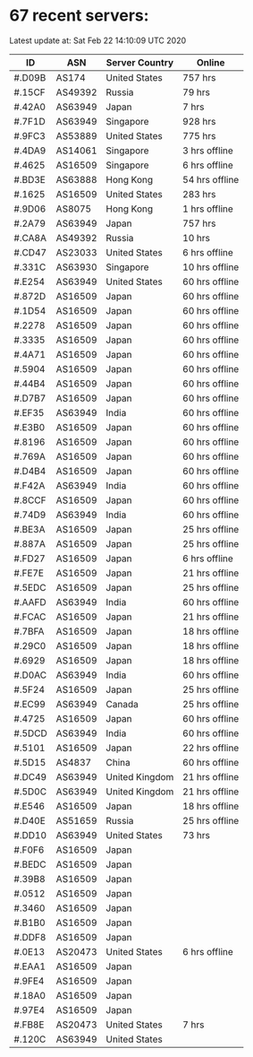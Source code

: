 # 67 recent servers:

Latest update at: Sat Feb 22 14:10:09 UTC 2020

| ID | ASN | Server Country | Online |
| -- | --- | -------------- | ------ |
| #.D09B | AS174 | United States | 757 hrs |
| #.15CF | AS49392 | Russia | 79 hrs |
| #.42A0 | AS63949 | Japan | 7 hrs |
| #.7F1D | AS63949 | Singapore | 928 hrs |
| #.9FC3 | AS53889 | United States | 775 hrs |
| #.4DA9 | AS14061 | Singapore | 3 hrs offline |
| #.4625 | AS16509 | Singapore | 6 hrs offline |
| #.BD3E | AS63888 | Hong Kong | 54 hrs offline |
| #.1625 | AS16509 | United States | 283 hrs |
| #.9D06 | AS8075 | Hong Kong | 1 hrs offline |
| #.2A79 | AS63949 | Japan | 757 hrs |
| #.CA8A | AS49392 | Russia | 10 hrs |
| #.CD47 | AS23033 | United States | 6 hrs offline |
| #.331C | AS63930 | Singapore | 10 hrs offline |
| #.E254 | AS63949 | United States | 60 hrs offline |
| #.872D | AS16509 | Japan | 60 hrs offline |
| #.1D54 | AS16509 | Japan | 60 hrs offline |
| #.2278 | AS16509 | Japan | 60 hrs offline |
| #.3335 | AS16509 | Japan | 60 hrs offline |
| #.4A71 | AS16509 | Japan | 60 hrs offline |
| #.5904 | AS16509 | Japan | 60 hrs offline |
| #.44B4 | AS16509 | Japan | 60 hrs offline |
| #.D7B7 | AS16509 | Japan | 60 hrs offline |
| #.EF35 | AS63949 | India | 60 hrs offline |
| #.E3B0 | AS16509 | Japan | 60 hrs offline |
| #.8196 | AS16509 | Japan | 60 hrs offline |
| #.769A | AS16509 | Japan | 60 hrs offline |
| #.D4B4 | AS16509 | Japan | 60 hrs offline |
| #.F42A | AS63949 | India | 60 hrs offline |
| #.8CCF | AS16509 | Japan | 60 hrs offline |
| #.74D9 | AS63949 | India | 60 hrs offline |
| #.BE3A | AS16509 | Japan | 25 hrs offline |
| #.887A | AS16509 | Japan | 25 hrs offline |
| #.FD27 | AS16509 | Japan | 6 hrs offline |
| #.FE7E | AS16509 | Japan | 21 hrs offline |
| #.5EDC | AS16509 | Japan | 25 hrs offline |
| #.AAFD | AS63949 | India | 60 hrs offline |
| #.FCAC | AS16509 | Japan | 21 hrs offline |
| #.7BFA | AS16509 | Japan | 18 hrs offline |
| #.29C0 | AS16509 | Japan | 18 hrs offline |
| #.6929 | AS16509 | Japan | 18 hrs offline |
| #.D0AC | AS63949 | India | 60 hrs offline |
| #.5F24 | AS16509 | Japan | 25 hrs offline |
| #.EC99 | AS63949 | Canada | 25 hrs offline |
| #.4725 | AS16509 | Japan | 60 hrs offline |
| #.5DCD | AS63949 | India | 60 hrs offline |
| #.5101 | AS16509 | Japan | 22 hrs offline |
| #.5D15 | AS4837 | China | 60 hrs offline |
| #.DC49 | AS63949 | United Kingdom | 21 hrs offline |
| #.5D0C | AS63949 | United Kingdom | 21 hrs offline |
| #.E546 | AS16509 | Japan | 18 hrs offline |
| #.D40E | AS51659 | Russia | 25 hrs offline |
| #.DD10 | AS63949 | United States | 73 hrs |
| #.F0F6 | AS16509 | Japan | |
| #.BEDC | AS16509 | Japan | |
| #.39B8 | AS16509 | Japan | |
| #.0512 | AS16509 | Japan | |
| #.3460 | AS16509 | Japan | |
| #.B1B0 | AS16509 | Japan | |
| #.DDF8 | AS16509 | Japan | |
| #.0E13 | AS20473 | United States | 6 hrs offline |
| #.EAA1 | AS16509 | Japan | |
| #.9FE4 | AS16509 | Japan | |
| #.18A0 | AS16509 | Japan | |
| #.97E4 | AS16509 | Japan | |
| #.FB8E | AS20473 | United States | 7 hrs |
| #.120C | AS63949 | United States | |

